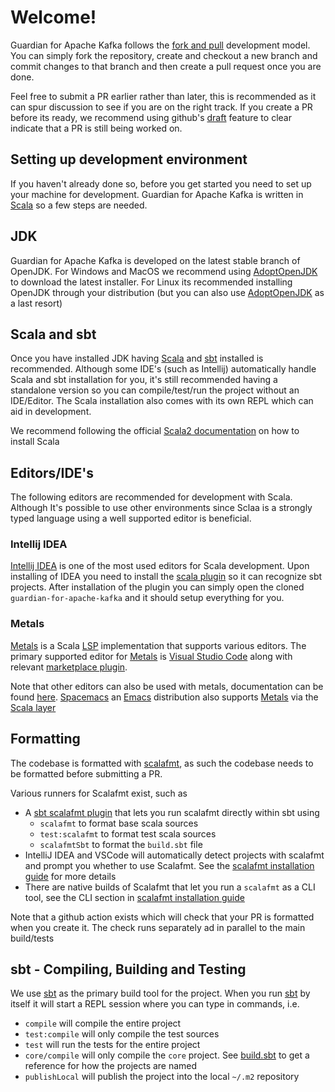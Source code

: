 # Welcome!

Guardian for Apache Kafka follows the [fork and pull](https://help.github.com/articles/using-pull-requests/#fork--pull)
development model. You can simply fork the repository, create and checkout a new branch and commit changes to that
branch and then create a pull request once you are done.

Feel free to submit a PR earlier rather than later, this is recommended as it can spur discussion to see if you are on
the right track. If you create a PR before its ready, we recommend using github's
[draft](https://docs.github.com/en/github/collaborating-with-pull-requests/proposing-changes-to-your-work-with-pull-requests/changing-the-stage-of-a-pull-request)
feature to clear indicate that a PR is still being worked on.

## Setting up development environment

If you haven't already done so, before you get started you need to set up your machine for development. Guardian for
Apache Kafka is written in [Scala](https://www.scala-lang.org/) so a few steps are needed.

## JDK

Guardian for Apache Kafka is developed on the latest stable branch of OpenJDK. For Windows and MacOS we recommend
using [AdoptOpenJDK][adopt-openjdk-link] to download the latest installer. For Linux its recommended installing
OpenJDK through your distribution (but you can also use [AdoptOpenJDK][adopt-openjdk-link] as a last resort)

## Scala and sbt
Once you have installed JDK having [Scala](https://www.scala-lang.org) and [sbt][sbt-link] installed is recommended. 
Although some IDE's (such as Intellij) automatically handle Scala and sbt installation for you, it's still recommended
having a standalone version so you can compile/test/run the project without an IDE/Editor. The Scala installation also
comes with its own REPL which can aid in development.

We recommend following the official [Scala2 documentation](https://www.scala-lang.org/download/scala2.html) on how to
install Scala

## Editors/IDE's
The following editors are recommended for development with Scala. Although It's possible to use other environments since
Sclaa is a strongly typed language using a well supported editor is beneficial.

### Intellij IDEA

[Intellij IDEA](https://www.jetbrains.com/idea/) is one of the most used editors for Scala development. Upon installing
of IDEA you need to install the [scala plugin](https://plugins.jetbrains.com/plugin/1347-scala) so it can recognize sbt
projects. After installation of the plugin you can simply open the cloned `guardian-for-apache-kafka` and it should
setup everything for you.

### Metals

[Metals][metals-link] is a Scala [LSP](https://en.wikipedia.org/wiki/Language_Server_Protocol) implementation that
supports various editors. The primary supported editor for [Metals][metals-link] is 
[Visual Studio Code](https://code.visualstudio.com/) along with relevant
[marketplace plugin](https://marketplace.visualstudio.com/items?itemName=scalameta.metals).

Note that other editors can also be used with metals, documentation can be found
[here](https://scalameta.org/metals/docs/). [Spacemacs](https://www.spacemacs.org/) an 
[Emacs](https://www.gnu.org/software/emacs/) distribution also supports [Metals][metals-link] via the 
[Scala layer](https://develop.spacemacs.org/layers/+lang/scala/README.html)

## Formatting

The codebase is formatted with [scalafmt](https://scalameta.org/scalafmt/), as such the codebase needs to be formatted
before submitting a PR.

Various runners for Scalafmt exist, such as
* A [sbt scalafmt plugin](https://github.com/scalameta/sbt-scalafmt) that lets you run scalafmt directly within sbt using
  * `scalafmt` to format base scala sources
  * `test:scalafmt` to format test scala sources
  * `scalafmtSbt` to format the `build.sbt` file
* IntelliJ IDEA and VSCode will automatically detect projects with scalafmt and prompt you whether to use Scalafmt. See
the [scalafmt installation guide][scalafmt-installation-link] for more details
* There are native builds of Scalafmt that let you run a `scalafmt` as a CLI tool, see the CLI section in
[scalafmt installation guide][scalafmt-installation-link]

Note that a github action exists which will check that your PR is formatted when you create it. The check runs
separately ad in parallel to the main build/tests

## sbt - Compiling, Building and Testing

We use [sbt][sbt-link] as the primary build tool for the project. When you run [sbt][sbt-link] by itself
it will start a REPL session where you can type in commands, i.e.

* `compile` will compile the entire project
* `test:compile` will only compile the test sources
* `test` will run the tests for the entire project
* `core/compile` will only compile the `core` project. See [build.sbt](build.sbt) to get a reference for how the projects
are named
* `publishLocal` will publish the project into the local `~/.m2` repository

[adopt-openjdk-link]: https://adoptopenjdk.net/
[metals-link]: https://scalameta.org/metals/
[scalafmt-installation-link]: https://scalameta.org/scalafmt/docs/installation.html
[sbt-link]: https://www.scala-sbt.org/
